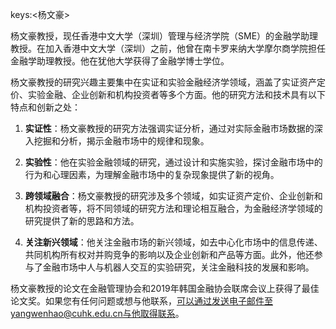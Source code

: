 keys:<杨文豪>


杨文豪教授，现任香港中文大学（深圳）管理与经济学院（SME）的金融学助理教授。在加入香港中文大学（深圳）之前，他曾在南卡罗来纳大学摩尔商学院担任金融学助理教授。他在犹他大学获得了金融学博士学位。

杨文豪教授的研究兴趣主要集中在实证和实验金融经济学领域，涵盖了实证资产定价、实验金融、企业创新和机构投资者等多个方面。他的研究方法和技术具有以下特点和创新之处：

1. **实证性**：杨文豪教授的研究方法强调实证分析，通过对实际金融市场数据的深入挖掘和分析，揭示金融市场中的规律和现象。

2. **实验性**：他在实验金融领域的研究，通过设计和实施实验，探讨金融市场中的行为和心理因素，为理解金融市场中的复杂现象提供了新的视角。

3. **跨领域融合**：杨文豪教授的研究涉及多个领域，如实证资产定价、企业创新和机构投资者等，将不同领域的研究方法和理论相互融合，为金融经济学领域的研究提供了新的思路和方法。

4. **关注新兴领域**：他关注金融市场的新兴领域，如去中心化市场中的信息传递、共同机构所有权对并购竞争的影响以及企业创新和产品等方面。此外，他还参与了金融市场中人与机器人交互的实验研究，关注金融科技的发展和影响。

杨文豪教授的论文在金融管理协会和2019年韩国金融协会联席会议上获得了最佳论文奖。如果您有任何问题或想与他联系，可以通过发送电子邮件至yangwenhao@cuhk.edu.cn与他取得联系。